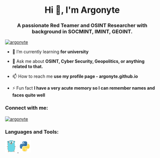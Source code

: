 <h1 align="center">Hi 👋, I'm Argonyte</h1>
<h3 align="center">A passionate Red Teamer and OSINT Researcher with background in SOCMINT, IMINT, GEOINT.</h3>

<p align="left"> <a href="https://github.com/ryo-ma/github-profile-trophy"><img src="https://github-profile-trophy.vercel.app/?username=argonyte" alt="argonyte" /></a> </p>

- 🌱 I’m currently learning **for university**

- 💬 Ask me about **OSINT, Cyber Security, Geopolitics, or anything related to that.**

- 📫 How to reach me **use my profile page - argonyte.github.io**

- ⚡ Fun fact **I have a very acute memory so I can remember names and faces quite well**

<h3 align="left">Connect with me:</h3>
<p align="left">
<a href="https://twitter.com/argonyte" target="blank"><img align="center" src="https://raw.githubusercontent.com/rahuldkjain/github-profile-readme-generator/master/src/images/icons/Social/twitter.svg" alt="argonyte" height="30" width="40" /></a>
</p>

<h3 align="left">Languages and Tools:</h3>
<p align="left"> <a href="https://golang.org" target="_blank" rel="noreferrer"> <img src="https://raw.githubusercontent.com/devicons/devicon/master/icons/go/go-original.svg" alt="go" width="40" height="40"/> </a> <a href="https://www.python.org" target="_blank" rel="noreferrer"> <img src="https://raw.githubusercontent.com/devicons/devicon/master/icons/python/python-original.svg" alt="python" width="40" height="40"/> </a> </p>


<!---
Argonyte/Argonyte is a ✨ special ✨ repository because its `README.md` (this file) appears on your GitHub profile.
You can click the Preview link to take a look at your changes.
--->
